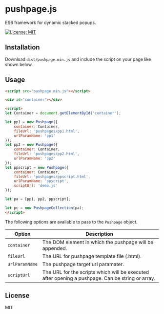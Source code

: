 # pushpage.js

ES6 framework for dynamic stacked popups.

[![License: MIT](https://img.shields.io/badge/license-MIT-blue.svg)](https://github.com/svki0001/pushpage.js/blob/master/LICENSE)

## Installation

Download `dist/pushpage.min.js` and include the script on your page like shown below.

## Usage

```html
<script src="pushpage.min.js"></script>

<div id="container"></div>

<script>
let Container = document.getElementById('container');

let pp1 = new Pushpage({
    container: Container,
    fileUrl: 'pushpages/pp1.html',
    urlParamName: 'pp1'
});
let pp2 = new Pushpage({
    container: Container,
    fileUrl: 'pushpages/pp2.html',
    urlParamName: 'pp2'
});
let ppscript = new Pushpage({
    container: Container,
    fileUrl: 'pushpages/ppscript.html',
    urlParamName: 'ppscript',
    scriptUrl: 'demo.js'
});

let pa = [pp1, pp2, ppscript];

let pc = new PushpageCollection(pa);
</script>
```

The following options are available to pass to the `Pushpage` object.

Option             | Description              
-------------------|-------------------------------------------------------------------------------------------------
`container`        | The DOM element in which the pushpage will be appended.
`fileUrl`          | The URL for pushpage template file (.html).
`urlParamName`     | The pushpage target url paramater.
`scriptUrl`        | The URL for the scripts which will be executed after opening a pushpage. Can be string or array.

## License

MIT
